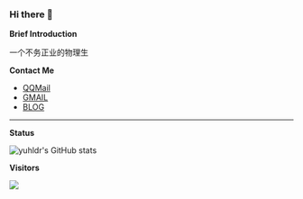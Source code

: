 ### Hi there 👋

<!--
**yuhlzu/yuhlzu** is a ✨ _special_ ✨ repository because its `README.md` (this file) appears on your GitHub profile.

Here are some ideas to get you started:

- 🔭 I’m currently working on ...
- 🌱 I’m currently learning ...
- 👯 I’m looking to collaborate on ...
- 🤔 I’m looking for help with ...
- 💬 Ask me about ...
- 📫 How to reach me: ...
- 😄 Pronouns: ...
- ⚡ Fun fact: ...
-->

**Brief Introduction**

一个不务正业的物理生

**Contact Me**

- [QQMail](mailto:yuhldr@qq.com)
- [GMAIL](mailto:yuhldr@gmail.com)
- [BLOG](https://yuhldr.github.io/)

- - -

**Status**

![yuhldr's GitHub stats](https://github-readme-stats.vercel.app/api?username=yuhldr&show_icons=true&theme=radical)


**Visitors**

![](https://count.getloli.com/get/@yuhldr?theme=rule34)
